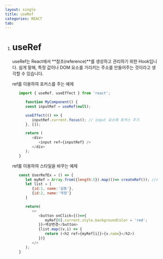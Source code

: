 ```yaml
---
layout: single
title: useRef
categories: REACT
tab: 
---
```


1. # useRef
   useRef는 React에서 **참조(reference)**를 생성하고 관리하기 위한 Hook입니다. 쉽게 말해, 특정 값이나 DOM 요소를 가리키는 주소를 만들어주는 것이라고 생각할 수 있습니다.

   ref를 이용하여 포커스를 주는 예제
   ```javascript
      import { useRef, useEffect } from 'react';

         function MyComponent() {
         const inputRef = useRef(null);

         useEffect(() => {
            inputRef.current.focus(); // input 요소에 포커스 주기
         }, []);

         return (
            <div>
               <input ref={inputRef} />
            </div>
         );
      }
   ```

   ref를 이용하여 스타일을 바꾸는 예제
   ```javascript
      const UserRefEx = () => {
         let myRef = Array.from({length:5}).map(()=> createRef()); //ref를 동적으로 만들어주는 함수
         let list = [
            {id:1, name:'길동'},
            {id:2, name:'꺽정'}
         ]

         return(
            <>
               <button onClick={()=>{
                  myRef[0].current.style.backgroundColor = 'red';
               }}>색상변경</button>
               {list.map((v,i) => {
                  return (<h2 ref={myRef[i]}>{v.name}</h2>)
               })}
            </>
         );
      }
   ```


